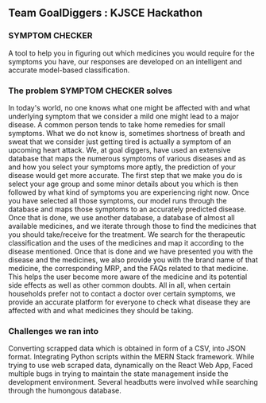 ## Team GoalDiggers : KJSCE Hackathon

### SYMPTOM CHECKER
A tool to help you in figuring out which medicines you would require for the symptoms you have, our responses are developed on an intelligent and accurate model-based classification.

### The problem SYMPTOM CHECKER solves ###
In today's world, no one knows what one might be affected with and what underlying symptom that we consider a mild one might lead to a major disease. A common person tends to take home remedies for small symptoms. What we do not know is, sometimes shortness of breath and sweat that we consider just getting tired is actually a symptom of an upcoming heart attack. We, at goal diggers, have used an extensive database that maps the numerous symptoms of various diseases and as and how you select your symptoms more aptly, the prediction of your disease would get more accurate. The first step that we make you do is select your age group and some minor details about you which is then followed by what kind of symptoms you are experiencing right now. Once you have selected all those symptoms, our model runs through the database and maps those symptoms to an accurately predicted disease. Once that is done, we use another database, a database of almost all available medicines, and we iterate through those to find the medicines that you should take/receive for the treatment. We search for the therapeutic classification and the uses of the medicines and map it according to the disease mentioned. Once that is done and we have presented you with the disease and the medicines, we also provide you with the brand name of that medicine, the corresponding MRP, and the FAQs related to that medicine. This helps the user become more aware of the medicine and its potential side effects as well as other common doubts. All in all, when certain households prefer not to contact a doctor over certain symptoms, we provide an accurate platform for everyone to check what disease they are affected with and what medicines they should be taking.

### Challenges we ran into ###
Converting scrapped data which is obtained in form of a CSV, into JSON format.
Integrating Python scripts within the MERN Stack framework.
While trying to use web scraped data, dynamically on the React Web App,
Faced multiple bugs in trying to maintain the state management inside the development environment.
Several headbutts were involved while searching through the humongous database.
